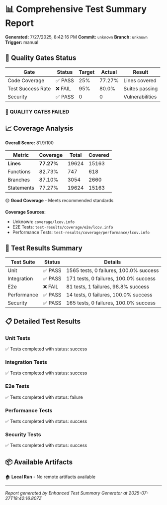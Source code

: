 # 📊 Comprehensive Test Summary Report

**Generated:** 7/27/2025, 8:42:16 PM
**Commit:** `unknown`
**Branch:** `unknown`
**Trigger:** manual

## 🎯 Quality Gates Status

| Gate | Status | Target | Actual | Result |
|------|--------|--------|--------|---------|
| Code Coverage | ✅ PASS | 25% | 77.27% | Lines covered |
| Test Success Rate | ❌ FAIL | 95% | 80.0% | Suites passing |
| Security | ✅ PASS | 0 | 0 | Vulnerabilities |

### 🔴 **QUALITY GATES FAILED**

## 📈 Coverage Analysis

**Overall Score:** 81.9/100

| Metric | Coverage | Total | Covered |
|--------|----------|-------|---------|
| **Lines** | **77.27%** | 19624 | 15163 |
| Functions | 82.73% | 747 | 618 |
| Branches | 87.10% | 3054 | 2660 |
| Statements | 77.27% | 19624 | 15163 |

🟡 **Good Coverage** - Meets recommended standards

**Coverage Sources:**
- Unknown: `coverage/lcov.info`
- E2E Tests: `test-results/coverage/e2e/lcov.info`
- Performance Tests: `test-results/coverage/performance/lcov.info`

## 🧪 Test Results Summary

| Test Suite | Status | Details |
|------------|--------|---------|
| Unit | ✅ PASS | 1565 tests, 0 failures, 100.0% success |
| Integration | ✅ PASS | 171 tests, 0 failures, 100.0% success |
| E2e | ❌ FAIL | 81 tests, 1 failures, 98.8% success |
| Performance | ✅ PASS | 14 tests, 0 failures, 100.0% success |
| Security | ✅ PASS | 165 tests, 0 failures, 100.0% success |

## 📋 Detailed Test Results

### Unit Tests

✅ Tests completed with status: success

### Integration Tests

✅ Tests completed with status: success

### E2e Tests

✅ Tests completed with status: failure

### Performance Tests

✅ Tests completed with status: success

### Security Tests

✅ Tests completed with status: success

## 📦 Available Artifacts

🏠 **Local Run** - No remote artifacts available

---

*Report generated by Enhanced Test Summary Generator at 2025-07-27T18:42:16.807Z*